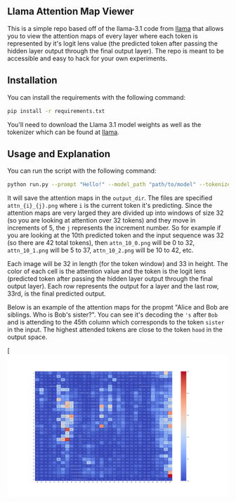 ## Llama Attention Map Viewer
This is a simple repo based off of the llama-3.1 code from [llama](https://github.com/meta-llama/llama-models/tree/main) that allows you to view the attention maps of every layer where each token is represented by it's logit lens value (the predicted token after passing the hidden layer output through the final output layer). The repo is meant to be accessible and easy to hack for your own experiments.

## Installation
You can install the requirements with the following command:
```bash
pip install -r requirements.txt
```
You'll need to download the Llama 3.1 model weights as well as the tokenizer which can be found at [llama](https://github.com/meta-llama/llama-models/tree/main).


## Usage and Explanation

You can run the script with the following command:
```bash
python run.py --prompt "Hello!" --model_path "path/to/model" --tokenizer_path "path/to/tokenizer" --output_dir "path/to/saved/attention_maps"
```

It will save the attention maps in the `output_dir`. The files are specified `attn_{i}_{j}.png` where `i` is the current token it's predicting. Since the attention maps are very larged they are divided up into windows of size 32 (so you are looking at attention over 32 tokens) and they move in increments of 5, the `j` represents the increment number. So for example if you are looking at the 10th predicted token and the input sequence was 32 (so there are 42 total tokens), then `attn_10_0.png` will be 0 to 32, `attn_10_1.png` will be 5 to 37, `attn_10_2.png` will be 10 to 42, etc.

Each image will be 32 in length (for the token window) and 33 in height. The color of each cell is the attention value and the token is the logit lens (predicted token after passing the hidden layer output through the final output layer). Each row represents the output for a layer and the last row, 33rd, is the final predicted output.

Below is an example of the attention maps for the propmt "Alice and Bob are siblings. Who is Bob's sister?". You can see it's decoding the `'s` after `Bob` and is attending to the 45th column which corresponds to the token `sister` in the input. The highest attended tokens are close to the token `hood` in the output space.

[![Attention Maps](https://github.com/dillonalaird/llama-attn-maps/blob/main/assets/attn_17_8.png)
